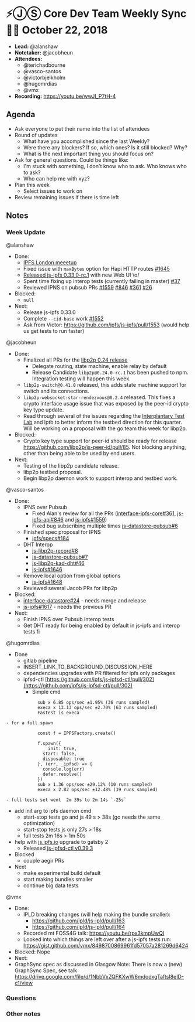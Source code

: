 # ⚡️ⒿⓈ Core Dev Team Weekly Sync 🙌🏽 October 22, 2018

- **Lead:** @alanshaw
- **Notetaker:** @jacobheun
- **Attendees:**
  - @terichadbourne
  - @vasco-santos
  - @victorbjelkholm
  - @hugomrdias
  - @vmx
- **Recording:** https://youtu.be/wwJI_P7tH-4

## Agenda

- Ask everyone to put their name into the list of attendees
- Round of updates
  - What have you accomplished since the last Weekly?
  - Were there any blockers? If so, which ones? Is it still blocked? Why?
  - What is the next important thing you should focus on?
- Ask for general questions. Could be things like:
  - I'm stuck with something, I don't know who to ask. Who knows who to ask?
  - Who can help me with xyz?
- Plan this week
  - Select issues to work on
- Review remaining issues if there is time left

## Notes

### Week Update

@alanshaw
- Done:
  - [IPFS London meeetup](https://www.meetup.com/london-ipfs/events/255386386/)
  - Fixed issue with `maxBytes` option for Hapi HTTP routes [#1645](https://github.com/ipfs/js-ipfs/pull/1645)
  - [Released js-ipfs 0.33.0-rc.1](https://github.com/ipfs/js-ipfs/issues/1635) with new Web UI \o/
  - Spent time fixing up interop tests (currently failing in master) [#37](https://github.com/ipfs/interop/pull/37)
  - Reviewed IPNS on pubsub PRs [#1559](https://github.com/ipfs/js-ipfs/pull/1559) [#846](https://github.com/ipfs/js-ipfs-api/pull/846) [#361](https://github.com/ipfs/interface-ipfs-core/pull/361) [#26](https://github.com/ipfs/interop/pull/26)
- Blocked:
  - `null`
- Next:
  - Release js-ipfs 0.33.0
  - Complete `--cid-base` work [#1552](https://github.com/ipfs/js-ipfs/pull/1552)
  - Ask from Victor: https://github.com/ipfs/js-ipfs/pull/1553 (would help us get tests to run faster)

@jacobheun
 - Done:
   - Finalized all PRs for the [libp2p 0.24 release](https://github.com/libp2p/js-libp2p/issues/249)
     - Delegate routing, state machine, enable relay by default
 	 - Release Candidate `libp2p@0.24.0-rc.1` has been pushed to npm. Integration testing will happen this week.
   - `libp2p-switch@0.41.0` released, this adds state machine support for switch and its connections.
   - `libp2p-websocket-star-rendezvous@0.2.4` released. This fixes a crypto interface usage issue that was exposed by the peer-id crypto key type update.
   - Read through several of the issues regarding the [Interplantary Test Lab](https://github.com/ipfs/test-lab) and iptb to better inform the testbed direction for this quarter. Will be working on a proposal with the go team this week for libp2p.
 - Blocked:
   - Crypto key type support for peer-id should be ready for release https://github.com/libp2p/js-peer-id/pull/85. Not blocking anything, other than being able to be used by end users.
 - Next:
	 - Testing of the libp2p candidate release.
   - libp2p testbed proposal.
   - Begin libp2p daemon work to support interop and testbed work.

@vasco-santos
 - Done:
   - IPNS over Pubsub
     - Fixed Alan's review for all the PRs ([interface-ipfs-core#361](https://github.com/ipfs/interface-ipfs-core/pull/361), [js-ipfs-api#846](https://github.com/ipfs/js-ipfs-api/pull/846) and [js-ipfs#1559](https://github.com/ipfs/js-ipfs/pull/1559))
     - Fixed bug subscribing multiple times [js-datastore-pubsub#6](https://github.com/ipfs/js-datastore-pubsub/pull/6)
   - Finished spec proposal for IPNS
     - [ipfs/specs#184](https://github.com/ipfs/specs/pull/184)
   - DHT Interop
     - [js-libp2p-record#8](https://github.com/libp2p/js-libp2p-record/pull/8)
     - [js-datastore-pubsub#7](https://github.com/ipfs/js-datastore-pubsub/pull/7)
     - [js-libp2p-kad-dht#46](https://github.com/libp2p/js-libp2p-kad-dht/pull/46)
     - [js-ipfs#1646](https://github.com/ipfs/js-ipfs/pull/1646)
   - Remove local option from global options
     - [js-ipfs#1648](https://github.com/ipfs/js-ipfs/pull/1648)
   - Reviewed several Jacob PRs for libp2p
 - Blocked:
   - [interface-datastore#24](https://github.com/ipfs/interface-datastore/pull/24) - needs merge and release
   - [js-ipfs#1617](https://github.com/ipfs/js-ipfs/pull/1617) - needs the previous PR
 - Next:
   - Finish IPNS over Pubsub interop tests
   - Get DHT ready for being enabled by default in js-ipfs and interop tests fi

@hugomrdias
- Done   
  - gitlab pipeline
   - INSERT_LINK_TO_BACKGROUND_DISCUSSION_HERE
  - dependencies upgrades with PR filtered for ipfs only packages
  - ipfsd-ctl [https://github.com/ipfs/js-ipfsd-ctl/pull/302](https://github.com/ipfs/js-ipfsd-ctl/pull/302)
    - Simple cmd
```
            sub x 6.85 ops/sec ±1.95% (36 runs sampled)
            execa x 13.13 ops/sec ±2.70% (63 runs sampled)
            Fastest is execa
```
    - for a full spawn
```
            const f = IPFSFactory.create()
            
            f.spawn({
            	init: true,
              start: false,
              disposable: true
            }, (err, _ipfsd) => {
              console.log(err)
              defer.resolve()
            })
            sub x 1.36 ops/sec ±29.12% (10 runs sampled)
            execa x 2.82 ops/sec ±12.48% (19 runs sampled)
```
    - full tests set went  2m 39s to 2m 14s `-25s`
  - add init arg to ipfs daemon cmd
    - start-stop tests go and js 49 s > 38s  (go needs the same optimization)
    - start-stop tests js only 27s > 18s
    - full tests 2m 16s > 1m 50s
  - help with [js.ipfs.io](http://js.ipfs.io) upgrade to gatsby 2
    - Released [js-ipfsd-ctl v0.39.3](https://github.com/ipfs/js-ipfsd-ctl/releases/tag/v0.39.3)
- Blocked
    - couple aegir PRs
- Next
    - make experimental build default
    - start making bundles smaller
    - continue big data tests

@vmx
 - Done:
   - IPLD breaking changes (will help making the bundle smaller):
     - https://github.com/ipld/js-ipld/pull/163
     - https://github.com/ipld/js-ipld/pull/164
   - Recorded mt FOSS4G talk: https://youtu.be/rpx3kmpUwQI
   - Looked into which things are left over after a js-ipfs tests run: https://gist.github.com/vmx/8498700869961fd57057a281269d6424
 - Blocked: Nope
 - Next:
  - GraphSync spec as discussed in Glasgow
    Note: There is now a (new) GraphSync Spec, see talk https://drive.google.com/file/d/1NbbVxZQFKXwW6mdodxgTaftsI8eID-c1/view


### Questions

### Other notes

<!-- After each call, the notetaker submits a PR to ipfs/pm to store the notes on the meeting-notes folder -->
